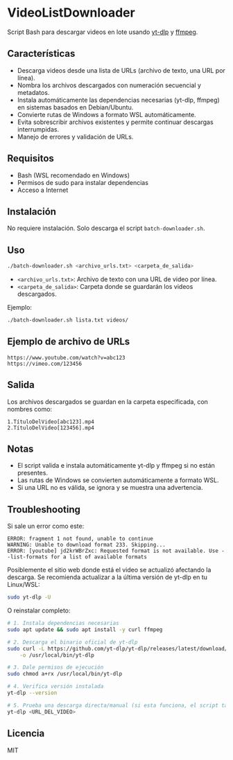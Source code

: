 # VideoListDownloader

Script Bash para descargar videos en lote usando [yt-dlp](https://github.com/yt-dlp/yt-dlp) y [ffmpeg](https://ffmpeg.org/).

## Características

- Descarga videos desde una lista de URLs (archivo de texto, una URL por línea).
- Nombra los archivos descargados con numeración secuencial y metadatos.
- Instala automáticamente las dependencias necesarias (yt-dlp, ffmpeg) en sistemas basados en Debian/Ubuntu.
- Convierte rutas de Windows a formato WSL automáticamente.
- Evita sobrescribir archivos existentes y permite continuar descargas interrumpidas.
- Manejo de errores y validación de URLs.

## Requisitos

- Bash (WSL recomendado en Windows)
- Permisos de sudo para instalar dependencias
- Acceso a Internet

## Instalación

No requiere instalación. Solo descarga el script `batch-downloader.sh`.

## Uso

```bash
./batch-downloader.sh <archivo_urls.txt> <carpeta_de_salida>
```

- `<archivo_urls.txt>`: Archivo de texto con una URL de video por línea.
- `<carpeta_de_salida>`: Carpeta donde se guardarán los videos descargados.

Ejemplo:

```bash
./batch-downloader.sh lista.txt videos/
```

## Ejemplo de archivo de URLs

```
https://www.youtube.com/watch?v=abc123
https://vimeo.com/123456
```

## Salida

Los archivos descargados se guardan en la carpeta especificada, con nombres como:

```
1.TítuloDelVideo[abc123].mp4
2.TítuloDelVideo[123456].mp4
```

## Notas

- El script valida e instala automáticamente yt-dlp y ffmpeg si no están presentes.
- Las rutas de Windows se convierten automáticamente a formato WSL.
- Si una URL no es válida, se ignora y se muestra una advertencia.

## Troubleshooting

Si sale un error como este:

```text
ERROR: fragment 1 not found, unable to continue
WARNING: Unable to download format 233. Skipping...
ERROR: [youtube] jd2krWBrZxc: Requested format is not available. Use --list-formats for a list of available formats
```

Posiblemente el sitio web donde está el video se actualizó afectando la descarga. Se recomienda actualizar a la última versión de yt-dlp en tu Linux/WSL:

```bash
sudo yt-dlp -U
```

O reinstalar completo:

```bash
# 1. Instala dependencias necesarias
sudo apt update && sudo apt install -y curl ffmpeg

# 2. Descarga el binario oficial de yt-dlp
sudo curl -L https://github.com/yt-dlp/yt-dlp/releases/latest/download/yt-dlp \
    -o /usr/local/bin/yt-dlp

# 3. Dale permisos de ejecución
sudo chmod a+rx /usr/local/bin/yt-dlp

# 4. Verifica versión instalada
yt-dlp --version

# 5. Prueba una descarga directa/manual (si esta funciona, el script también debe funcionar)
yt-dlp <URL_DEL_VIDEO>

```

## Licencia

MIT
